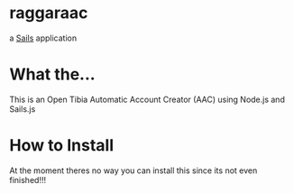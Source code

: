 # raggaraac

a [Sails](http://sailsjs.org) application

What the...
===========

This is an Open Tibia Automatic Account Creator (AAC) using Node.js and Sails.js

How to Install
==============

At the moment theres no way you can install this since its not even finished!!!

